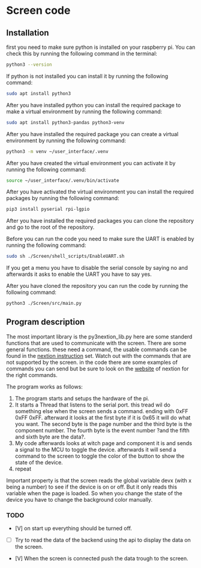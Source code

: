 # Screen code

## Installation

first you need to make sure python is installed on your raspberry pi. You can check this by running the following command in the terminal:

```bash
python3 --version
```

If python is not installed you can install it by running the following command:

```bash
sudo apt install python3
```

After you have installed python you can install the required package to make a virtual environment by running the following command:

```bash
sudo apt install python3-pandas python3-venv
```

After you have installed the required package you can create a virtual environment by running the following command:

```bash
python3 -m venv ~/user_interface/.venv
```

After you have created the virtual environment you can activate it by running the following command:

```bash
source ~/user_interface/.venv/bin/activate
```

After you have activated the virtual environment you can install the required packages by running the following command:

```bash
pip3 install pyserial rpi-lgpio
```

After you have installed the required packages you can clone the repository and go to the root of the repository.

Before you can run the code you need to make sure the UART is enabled by running the following command:

```bash
sudo sh ./Screen/shell_scripts/EnableUART.sh
```

If you get a menu you have to disable the serial console by saying no and afterwards it asks to enable the UART you have to say yes.

After you have cloned the repository you can run the code by running the following command:

```bash
python3 ./Screen/src/main.py
```

## Program description

The most important library is the py3nextion_lib.py here are some standerd functions that are used to communicate with the screen. 
There are some general functions. these need a command, the usable commands can be found in the [nextion instruction](https://nextion.tech/instruction-set/) set. Watch out with the commands that are not supported by the screen.
in the code there are some examples of commands you can send but be sure to look on the [website](https://nextion.tech/instruction-set/) of nextion for the right commands.

The program works as follows:
1. The program starts and setups the hardware of the pi.
2. It starts a Thread that listens to the serial port. this tread wil do something else when the screen sends a command. ending with 0xFF 0xFF 0xFF. afterward it looks at the first byte if it is 0x65 it will do what you want. The second byte is the page number and the third byte is the component number. The fourth byte is the event number ?and the fifth and sixth byte are the data?. 
3. My code afterwards looks at witch page and component it is and sends a signal to the MCU to toggle the device. afterwards it will send a command to the screen to toggle the color of the button to show the state of the device.
4. repeat 

Important property is that the screen reads the global variable devx (with x being a number) to see if the device is on or off. But it only reads this variable when the page is loaded. So when you change the state of the device you have to change the background color manually.

### TODO 


- [V] on start up everything should be turned off.
- [ ] Try to read the data of the backend using the api to display the data on the screen. 
- [V] When the screen is connected push the data trough to the screen.



